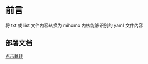 # 前言
将 txt 或 list 文件内容转换为 mihomo 内核能够识别的 yaml 文件內容

## 部署文档
[点击跳转](https://mimi-fuwari-blog.netlify.app/posts/%E9%83%A8%E7%BD%B2%E6%95%99%E7%A8%8B/rulescript/%E8%87%AA%E5%AE%9A%E4%B9%89%E5%88%86%E6%B5%81%E8%A7%84%E5%88%99%E8%84%9A%E6%9C%AC%E7%94%9F%E6%88%90%E5%B9%B6%E6%89%98%E7%AE%A1/)